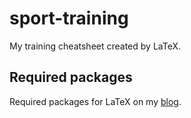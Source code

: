 sport-training
==============
My training cheatsheet created by LaTeX.


Required packages
-----------------
Required packages for LaTeX on my [blog].


[blog]:http://blog.amet13.name/2014/06/latex.html

